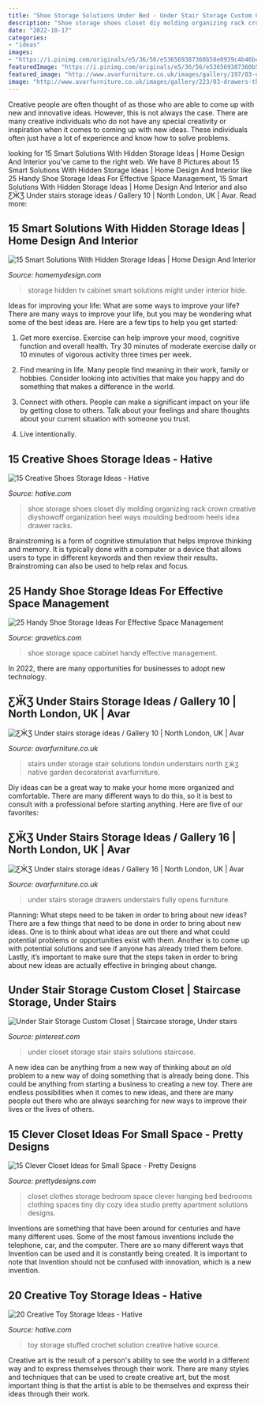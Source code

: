 ```yaml
---
title: "Shoe Storage Solutions Under Bed - Under Stair Storage Custom Closet"
description: "Shoe storage shoes closet diy molding organizing rack crown creative diyshowoff organization heel ways moulding bedroom heels idea drawer racks"
date: "2022-10-17"
categories:
- "ideas"
images:
- "https://i.pinimg.com/originals/e5/36/56/e536569387360b58e0939c4b46bc07b6.jpg"
featuredImage: "https://i.pinimg.com/originals/e5/36/56/e536569387360b58e0939c4b46bc07b6.jpg"
featured_image: "http://www.avarfurniture.co.uk/images/gallery/197/03-under-stairs-ideas-gallery-8.jpg"
image: "http://www.avarfurniture.co.uk/images/gallery/223/03-drawers-that-opens-fully-under-your-stairs.jpg"
---
```



Creative people are often thought of as those who are able to come up with new and innovative ideas. However, this is not always the case. There are many creative individuals who do not have any special creativity or inspiration when it comes to coming up with new ideas. These individuals often just have a lot of experience and know how to solve problems.

	

		
looking for 15 Smart Solutions With Hidden Storage Ideas | Home Design And Interior you've came to the right web. We have 8 Pictures about 15 Smart Solutions With Hidden Storage Ideas | Home Design And Interior like 25 Handy Shoe Storage Ideas For Effective Space Management, 15 Smart Solutions With Hidden Storage Ideas | Home Design And Interior and also ƸӜƷ Under stairs storage ideas / Gallery 10 | North London, UK | Avar. Read more:
		
    
## 15 Smart Solutions With Hidden Storage Ideas | Home Design And Interior

<img loading=lazy src="http://homemydesign.com/wp-content/uploads/2016/09/hidden-under-TV-cabinet-storage.jpg" onerror="this.onerror=null;this.src='https://tse2.mm.bing.net/th?id=OIP.zBU4pNHClxBRMYXdK_WLwwHaLH&amp;pid=15.1';" alt="15 Smart Solutions With Hidden Storage Ideas | Home Design And Interior">

_Source: homemydesign.com_

>storage hidden tv cabinet smart solutions might under interior hide. 

	

Ideas for improving your life: What are some ways to improve your life?
There are many ways to improve your life, but you may be wondering what some of the best ideas are. Here are a few tips to help you get started:
1. Get more exercise. Exercise can help improve your mood, cognitive function and overall health. Try 30 minutes of moderate exercise daily or 10 minutes of vigorous activity three times per week.

2. Find meaning in life. Many people find meaning in their work, family or hobbies. Consider looking into activities that make you happy and do something that makes a difference in the world.

3. Connect with others. People can make a significant impact on your life by getting close to others. Talk about your feelings and share thoughts about your current situation with someone you trust.

4. Live intentionally.

    
## 15 Creative Shoes Storage Ideas - Hative

<img loading=lazy src="http://hative.com/wp-content/uploads/2014/11/shoes-storage-ideas/5-decorative-molding.jpg" onerror="this.onerror=null;this.src='https://tse2.mm.bing.net/th?id=OIP.TE0LJpjb0GXjk1cSIcfdTwHaLH&amp;pid=15.1';" alt="15 Creative Shoes Storage Ideas - Hative">

_Source: hative.com_

>shoe storage shoes closet diy molding organizing rack crown creative diyshowoff organization heel ways moulding bedroom heels idea drawer racks. 

	

Brainstroming is a form of cognitive stimulation that helps improve thinking and memory. It is typically done with a computer or a device that allows users to type in different keywords and then review their results. Brainstroming can also be used to help relax and focus.

    
## 25 Handy Shoe Storage Ideas For Effective Space Management

<img loading=lazy src="https://www.gravetics.com/wp-content/uploads/2017/07/Shoe-Cabinet-Folio.jpg" onerror="this.onerror=null;this.src='https://tse2.mm.bing.net/th?id=OIP.x3v7lkgTfNPZwdk1y8rwNgHaJ7&amp;pid=15.1';" alt="25 Handy Shoe Storage Ideas For Effective Space Management">

_Source: gravetics.com_

>shoe storage space cabinet handy effective management. 

	

In 2022, there are many opportunities for businesses to adopt new technology.

    
## ƸӜƷ Under Stairs Storage Ideas / Gallery 10 | North London, UK | Avar

<img loading=lazy src="http://www.avarfurniture.co.uk/images/gallery/197/03-under-stairs-ideas-gallery-8.jpg" onerror="this.onerror=null;this.src='https://tse4.mm.bing.net/th?id=OIP.czOabKHEOnTWNxyzs8E6_wHaLE&amp;pid=15.1';" alt="ƸӜƷ Under stairs storage ideas / Gallery 10 | North London, UK | Avar">

_Source: avarfurniture.co.uk_

>stairs under storage stair solutions london understairs north ƹӝʒ native garden decoratorist avarfurniture. 

	

Diy ideas can be a great way to make your home more organized and comfortable. There are many different ways to do this, so it is best to consult with a professional before starting anything. Here are five of our favorites: 

    
## ƸӜƷ Under Stairs Storage Ideas / Gallery 16 | North London, UK | Avar

<img loading=lazy src="http://www.avarfurniture.co.uk/images/gallery/223/03-drawers-that-opens-fully-under-your-stairs.jpg" onerror="this.onerror=null;this.src='https://tse2.mm.bing.net/th?id=OIP.Wg_vb-qvnKyxu3Fq9BLf4QHaLH&amp;pid=15.1';" alt="ƸӜƷ Under stairs storage ideas / Gallery 16 | North London, UK | Avar">

_Source: avarfurniture.co.uk_

>under stairs storage drawers understairs fully opens furniture. 

	

Planning: What steps need to be taken in order to bring about new ideas?
There are a few things that need to be done in order to bring about new ideas. One is to think about what ideas are out there and what could potential problems or opportunities exist with them. Another is to come up with potential solutions and see if anyone has already tried them before. Lastly, it’s important to make sure that the steps taken in order to bring about new ideas are actually effective in bringing about change.

    
## Under Stair Storage Custom Closet | Staircase Storage, Under Stairs

<img loading=lazy src="https://i.pinimg.com/originals/e5/36/56/e536569387360b58e0939c4b46bc07b6.jpg" onerror="this.onerror=null;this.src='https://tse3.mm.bing.net/th?id=OIP.3erhqWpWKEyY6RAVa7hK4AHaHa&amp;pid=15.1';" alt="Under Stair Storage Custom Closet | Staircase storage, Under stairs">

_Source: pinterest.com_

>under closet storage stair stairs solutions staircase. 

	

A new idea can be anything from a new way of thinking about an old problem to a new way of doing something that is already being done. This could be anything from starting a business to creating a new toy. There are endless possibilities when it comes to new ideas, and there are many people out there who are always searching for new ways to improve their lives or the lives of others.

    
## 15 Clever Closet Ideas For Small Space - Pretty Designs

<img loading=lazy src="https://www.prettydesigns.com/wp-content/uploads/2015/10/Clothes-Storage.jpg" onerror="this.onerror=null;this.src='https://tse1.mm.bing.net/th?id=OIP.1aTzA40VQhfVq9wn073BxQHaLF&amp;pid=15.1';" alt="15 Clever Closet Ideas for Small Space - Pretty Designs">

_Source: prettydesigns.com_

>closet clothes storage bedroom space clever hanging bed bedrooms clothing spaces tiny diy cozy idea studio pretty apartment solutions designs. 

	

Inventions are something that have been around for centuries and have many different uses. Some of the most famous inventions include the telephone, car, and the computer. There are so many different ways that Invention can be used and it is constantly being created. It is important to note that Invention should not be confused with innovation, which is a new invention.

    
## 20 Creative Toy Storage Ideas - Hative

<img loading=lazy src="https://hative.com/wp-content/uploads/2014/11/toy-storage-ideas/20-crochet-stuffed-toy-solution.jpg" onerror="this.onerror=null;this.src='https://tse2.mm.bing.net/th?id=OIP.s2EL1LKfhQqGdq-P0OatqwHaLH&amp;pid=15.1';" alt="20 Creative Toy Storage Ideas - Hative">

_Source: hative.com_

>toy storage stuffed crochet solution creative hative source. 

	

Creative art is the result of a person's ability to see the world in a different way and to express themselves through their work. There are many styles and techniques that can be used to create creative art, but the most important thing is that the artist is able to be themselves and express their ideas through their work.

